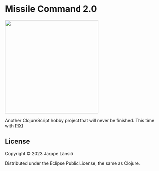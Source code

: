 # Missile Command 2.0

<img src="https://content.invisioncic.com/r322239/monthly_09_2009/post-3819-125384484211.jpg"
     style="height: 300px">

Another ClojureScript hobby project that will never be finished. This time with [PIXI](https://pixijs.com)

## License

Copyright © 2023 Jarppe Länsiö

Distributed under the Eclipse Public License, the same as Clojure.
